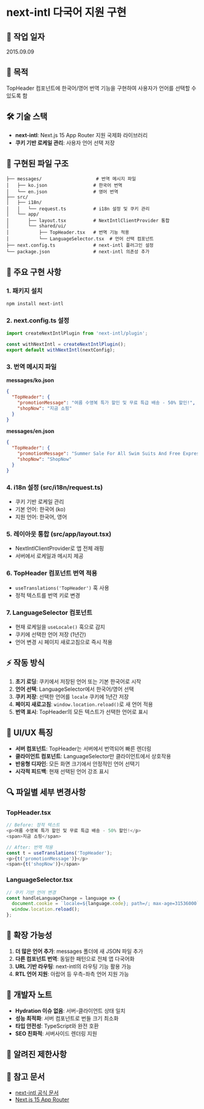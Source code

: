 # next-intl 다국어 지원 구현

## 📅 작업 일자

2015.09.09

## 🎯 목적

TopHeader 컴포넌트에 한국어/영어 번역 기능을 구현하여 사용자가 언어를 선택할 수 있도록 함

## 🛠 기술 스택

- **next-intl**: Next.js 15 App Router 지원 국제화 라이브러리
- **쿠키 기반 로케일 관리**: 사용자 언어 선택 저장

## 📁 구현된 파일 구조

```
├── messages/                    # 번역 메시지 파일
│   ├── ko.json                 # 한국어 번역
│   └── en.json                 # 영어 번역
├── src/
│   ├── i18n/
│   │   └── request.ts          # i18n 설정 및 쿠키 관리
│   └── app/
│       ├── layout.tsx          # NextIntlClientProvider 통합
│       └── shared/ui/
│           ├── TopHeader.tsx   # 번역 기능 적용
│           └── LanguageSelector.tsx  # 언어 선택 컴포넌트
├── next.config.ts              # next-intl 플러그인 설정
└── package.json                # next-intl 의존성 추가
```

## 🔧 주요 구현 사항

### 1. 패키지 설치

```bash
npm install next-intl
```

### 2. next.config.ts 설정

```typescript
import createNextIntlPlugin from 'next-intl/plugin';

const withNextIntl = createNextIntlPlugin();
export default withNextIntl(nextConfig);
```

### 3. 번역 메시지 파일

**messages/ko.json**

```json
{
  "TopHeader": {
    "promotionMessage": "여름 수영복 특가 할인 및 무료 특급 배송 - 50% 할인!",
    "shopNow": "지금 쇼핑"
  }
}
```

**messages/en.json**

```json
{
  "TopHeader": {
    "promotionMessage": "Summer Sale For All Swim Suits And Free Express Delivery - OFF 50%!",
    "shopNow": "ShopNow"
  }
}
```

### 4. i18n 설정 (src/i18n/request.ts)

- 쿠키 기반 로케일 관리
- 기본 언어: 한국어 (ko)
- 지원 언어: 한국어, 영어

### 5. 레이아웃 통합 (src/app/layout.tsx)

- NextIntlClientProvider로 앱 전체 래핑
- 서버에서 로케일과 메시지 제공

### 6. TopHeader 컴포넌트 번역 적용

- `useTranslations('TopHeader')` 훅 사용
- 정적 텍스트를 번역 키로 변경

### 7. LanguageSelector 컴포넌트

- 현재 로케일을 `useLocale()` 훅으로 감지
- 쿠키에 선택한 언어 저장 (1년간)
- 언어 변경 시 페이지 새로고침으로 즉시 적용

## ⚡ 작동 방식

1. **초기 로딩**: 쿠키에서 저장된 언어 또는 기본 한국어로 시작
2. **언어 선택**: LanguageSelector에서 한국어/영어 선택
3. **쿠키 저장**: 선택한 언어를 `locale` 쿠키에 1년간 저장
4. **페이지 새로고침**: `window.location.reload()`로 새 언어 적용
5. **번역 표시**: TopHeader의 모든 텍스트가 선택한 언어로 표시

## 🎨 UI/UX 특징

- **서버 컴포넌트**: TopHeader는 서버에서 번역되어 빠른 렌더링
- **클라이언트 컴포넌트**: LanguageSelector만 클라이언트에서 상호작용
- **반응형 디자인**: 모든 화면 크기에서 안정적인 언어 선택기
- **시각적 피드백**: 현재 선택된 언어 강조 표시

## 🔍 파일별 세부 변경사항

### TopHeader.tsx

```typescript
// Before: 정적 텍스트
<p>여름 수영복 특가 할인 및 무료 특급 배송 - 50% 할인!</p>
<span>지금 쇼핑</span>

// After: 번역 적용
const t = useTranslations('TopHeader');
<p>{t('promotionMessage')}</p>
<span>{t('shopNow')}</span>
```

### LanguageSelector.tsx

```typescript
// 쿠키 기반 언어 변경
const handleLanguageChange = language => {
  document.cookie = `locale=${language.code}; path=/; max-age=31536000`;
  window.location.reload();
};
```

## 🚀 확장 가능성

1. **더 많은 언어 추가**: messages 폴더에 새 JSON 파일 추가
2. **다른 컴포넌트 번역**: 동일한 패턴으로 전체 앱 다국어화
3. **URL 기반 라우팅**: next-intl의 라우팅 기능 활용 가능
4. **RTL 언어 지원**: 아랍어 등 우측-좌측 언어 지원 가능

## 📝 개발자 노트

- **Hydration 이슈 없음**: 서버-클라이언트 상태 일치
- **성능 최적화**: 서버 컴포넌트로 번들 크기 최소화
- **타입 안전성**: TypeScript와 완전 호환
- **SEO 친화적**: 서버사이드 렌더링 지원

## 🐛 알려진 제한사항

## 🔗 참고 문서

- [next-intl 공식 문서](https://next-intl.dev/docs/getting-started/app-router)
- [Next.js 15 App Router](https://nextjs.org/docs)
